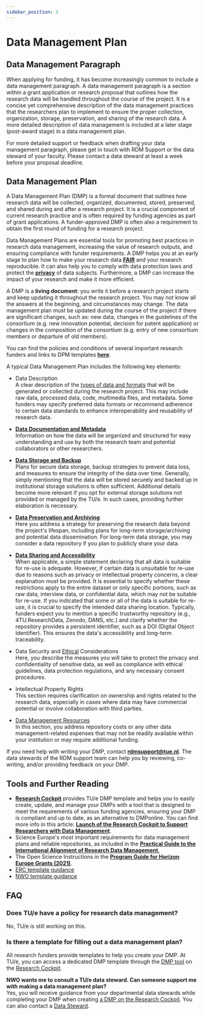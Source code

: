 ```yaml
---
sidebar_position: 3
---
```


# Data Management Plan

## Data Management Paragraph

When applying for funding, it has become increasingly common to include a data management paragraph. A data management paragraph is a section within a grant application or research proposal that outlines how the research data will be handled throughout the course of the project. It is a concise yet comprehensive description of the data management practices that the researchers plan to implement to ensure the proper collection, organization, storage, preservation, and sharing of the research data. A more detailed description of data management is included at a later stage (post-award stage) in a data management plan.

For more detailed support or feedback when drafting your data management paragraph, please get in touch with RDM Support or the data steward of your faculty. Please contact a data steward at least a week before your proposal deadline.

## Data Management Plan

A Data Management Plan (DMP) is a formal document that outlines how research data will be collected, organized, documented, stored, preserved, and shared during and after a research project. It is a crucial component of current research practice and is often required by funding agencies as part of grant applications. A funder-approved DMP is often also a requirement to obtain the first round of funding for a research project.

Data Management Plans are essential tools for promoting best practices in research data management, increasing the value of research outputs, and ensuring compliance with funder requirements. A DMP helps you at an early stage to plan how to make your research data [**FAIR**](/docs/before-research/FAIR/FAIR.md) and your research reproducible. It can also help you to comply with data protection laws and protect the [**privacy**](/docs/privacy/privacy/privacy.md) of data subjects. Furthermore, a DMP can increase the impact of your research and make it more efficient.

A DMP is a **living document**: you write it before a research project starts and keep updating it throughout the research project. You may not know all the answers at the beginning, and circumstances may change. The data management plan must be updated during the course of the project if there are significant changes, such as: new data, changes in the guidelines of the consortium (e.g. new innovation potential, decision for patent application) or changes in the composition of the consortium (e.g. entry of new consortium members or departure of old members).

You can find the policies and conditions of several important research funders and links to DPM templates [**here**](https://www.tue.nl/en/our-university/library/library-for-researchers-and-phds/research-data-management/rdm-themes/funder-requirements).

A typical Data Management Plan includes the following key elements:

- Data Description  
  A clear description of the [types of data and formats](https://www.tue.nl/en/our-university/library/library-for-researchers-and-phds/research-data-management/rdm-themes/data-organization) that will be generated or collected during the research project. This may include raw data, processed data, code, multimedia files, and metadata. Some funders may specify preferred data formats or recommend adherence to certain data standards to enhance interoperability and reusability of research data.

- [**Data Documentation and Metadata**](https://www.tue.nl/en/our-university/library/library-for-researchers-and-phds/research-data-management/rdm-themes/data-organization)  
  Information on how the data will be organized and structured for easy understanding and use by both the research team and potential collaborators or other researchers.

- [**Data Storage and Backup**](https://www.tue.nl/en/our-university/library/library-for-researchers-and-phds/research-data-management/rdm-themes/data-storage-and-sharing)  
  Plans for secure data storage, backup strategies to prevent data loss, and measures to ensure the integrity of the data over time. Generally, simply mentioning that the data will be stored securely and backed up in institutional storage solutions is often sufficient. Additional details become more relevant if you opt for external storage solutions not provided or managed by the TU/e. In such cases, providing further elaboration is necessary.

- [**Data Preservation and Archiving**](https://www.tue.nl/en/our-university/library/library-for-researchers-and-phds/research-data-management/rdm-themes/data-preservation)  
  Here you address a strategy for preserving the research data beyond the project's lifespan, including plans for long-term storage/archiving and potential data dissemination. For long-term data storage, you may consider a data repository if you plan to publicly share your data.

- [**Data Sharing and Accessibility**](https://www.tue.nl/en/our-university/library/library-for-researchers-and-phds/research-data-management/rdm-themes/data-storage-and-sharing)  
  When applicable, a simple statement declaring that all data is suitable for re-use is adequate. However, if certain data is unsuitable for re-use due to reasons such as privacy or intellectual property concerns, a clear explanation must be provided. It is essential to specify whether these restrictions apply to the entire dataset or only specific portions, such as raw data, interview data, or confidential data, which may not be suitable for re-use. If you indicated that some or all of the data is suitable for re-use, it is crucial to specify the intended data sharing location. Typically, funders expect you to mention a specific trustworthy repository (e.g., 4TU.ResearchData, Zenodo, DANS, etc.) and clarify whether the repository provides a persistent identifier, such as a DOI (Digital Object Identifier). This ensures the data's accessibility and long-term traceability.

- Data Security and [Ethical](https://www.tue.nl/en/our-university/library/library-for-researchers-and-phds/research-data-management/before-research/ethical-aproval) Considerations  
  Here, you describe the measures you will take to protect the privacy and confidentiality of sensitive data, as well as compliance with ethical guidelines, data protection regulations, and any necessary consent procedures.

- Intellectual Property Rights  
  This section requires clarification on ownership and rights related to the research data, especially in cases where data may have commercial potential or involve collaboration with third parties.

- [Data Management Resources](https://www.tue.nl/en/our-university/library/library-for-researchers-and-phds/research-data-management/before-research/data-management-costs)  
  In this section, you address repository costs or any other data management-related expenses that may not be readily available within your institution or may require additional funding.

If you need help with writing your DMP, contact [**rdmsupport@tue.nl**](https://www.tue.nl/en/our-university/library/library-for-researchers-and-phds/research-data-management/rdm-themes/data-management-plan). The data stewards of the RDM support team can help you by reviewing, co-writing, and/or providing feedback on your DMP.

## Tools and Further Reading

- [**Research Cockpit**](https://tue.atlassian.net/helpcenter/research/ "https://tue.atlassian.net/helpcenter/research/") provides TU/e DMP template and helps you to easily create, update, and manage your DMPs with a tool that is designed to meet the requirements of various funding agencies, ensuring your DMP is compliant and up to date, as an alternative to DMPonline. You can find more info in this article: [**Launch of the Research Cockpit to Support Researchers with Data Management**](https://tuenl.sharepoint.com/:u:/r/sites/intranet-LIS/SitePages/Launch-of-the-Research-Cockpit-to-Support-Researchers-with-Data-Management.aspx?csf=1&web=1&e=kIW6w1 "https://tuenl.sharepoint.com/:u:/r/sites/intranet-LIS/SitePages/Launch-of-the-Research-Cockpit-to-Support-Researchers-with-Data-Management.aspx?csf=1&web=1&e=kIW6w1").
- Science Europe's most important requirements for data management plans and reliable repositories, as included in the [**Practical Guide to the International Alignment of Research Data Management**.](https://www.scienceeurope.org/media/jezkhnoo/se_rdm_practical_guide_final.pdf)
- The Open Science Instructions in the [**Program Guide for Horizon Europe Grants (2021)**](https://ec.europa.eu/info/funding-tenders/opportunities/docs/2021-2027/horizon/guidance/programme-guide_horizon_v1.4_en.pdf).
- [ERC template guidance](https://tuenl.sharepoint.com/:w:/r/sites/IEC_DML_Research_Data_Management_Team/_layouts/15/Doc.aspx?sourcedoc=%7B7E14EF49-0970-4E93-ACD4-5F992B164BE7%7D&file=20231103-ERC-DMP-TEMPLATE_TUE%20guidance%20included.docx&action=default&mobileredirect=true)
- [NWO template guidance](https://tuenl.sharepoint.com/:w:/r/sites/IEC_DML_Research_Data_Management_Team/_layouts/15/Doc.aspx?sourcedoc=%7BEB0B7D94-F8D7-4611-8A20-4C400CDF0A93%7D&file=NWO-DMP-Template-version-September-2020_TUe%20guidance.docx&action=default&mobileredirect=true)

## FAQ

### Does TU/e have a policy for research data management?

No, TU/e is still working on this.

### Is there a template for filling out a data management plan?

All research funders provide templates to help you create your DMP. At TU/e, you can access a dedicated DMP template through the [DMP tool](https://tue.atlassian.net/helpcenter/research/portal/3/article/2712272900) on the [Research Cockpit](https://tue.atlassian.net/helpcenter/research/).

**NWO wants me to consult a TU/e data steward. Can someone support me with making a data management plan?**  
Yes, you will receive guidance from your departmental data stewards while completing your DMP when creating [a DMP on the Research Cockpit](https://cockpit.research.tue.nl/helpcenter/research/portal/3/article/2712272900). You can also contact a [Data Steward](/docs/contact.md).
